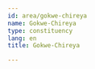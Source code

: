 ```yaml
---
id: area/gokwe-chireya
name: Gokwe-Chireya
type: constituency
lang: en
title: Gokwe-Chireya

---
```


